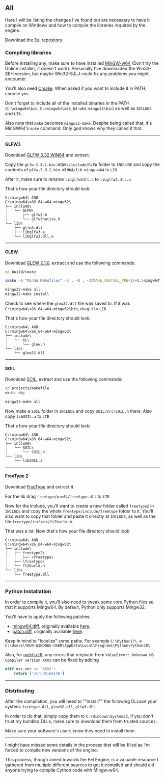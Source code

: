 ## All
Here I will be listing the changes I've found out are necessary to have it compile on Windows and how to compile the libraries required by the engine.

Download the [Eel repository](https://github.com/syndelis/eel-engine)

### Compiling libraries
Before installing any, make sure to have installed [MinGW-w64](https://sourceforge.net/projects/mingw-w64/files/mingw-w64/) (Don't try the Online installer, it doesn't work). Personally I've downloaded the Win32-SEH version, but maybe Win32-SJLJ could fix any problems you might encounter.

You'll also need [Cmake](https://github.com/Kitware/CMake/releases/download/v3.18.1/cmake-3.18.1-win64-x64.msi). When asked if you want to include it in PATH, choose yes.

Don't forget to include all of the installed binaries in the PATH (`C:\mingw64\bin`, `C:\mingw64\x86_64-w64-mingw32\bin`) as well as `INCLUDE` and `LIB`.

Also note that `make` becomes `mingw32-make`. Despite being called that, it's MinGW64's `make` command. Only god knows why they called it that.

---
#### GLFW3
Download [GLFW 3.32 WIN64](https://github.com/glfw/glfw/releases/download/3.3.2/glfw-3.3.2.bin.WIN64.zip) and extract.

Copy the `glfw-3.3.2.bin.WIN64/include/GLFW` folder to `INCLUDE` and copy the contents of `glfw-3.3.2.bin.WIN64/lib-mingw-w64` to `LIB`

After it, make sure to rename `libglfw3dll.a` to `libglfw3.dll.a`

That's how your file directory should look:

```
C:\mingw64\ AND
C:\mingw64\x86_64-w64-mingw32\
├── include\
┊   └── GLFW\
┊       ├── glfw3.h
┊       └── glfw3native.h
└── lib\
    ├── glfw3.dll
    ├── libglfw3.a
    └── libglfw3.dll.a
```

---
#### GLEW
Download [GLEW 2.1.0](https://sourceforge.net/projects/glew/files/glew/2.1.0/glew-2.1.0.zip/download), extract and use the following commands:
```sh
cd build/cmake

cmake -G "MinGW Makefiles" -S . -B . -DCMAKE_INSTALL_PREFIX=C:\mingw64\x86_64-w64-mingw32

mingw32-make all
mingw32-make install
```
Check to see where the `glew32.dll` file was saved to. If it was `C:\mingw64\x86_64-w64-mingw32\bin`, drag it to `LIB`

That's how your file directory should look:

```
C:\mingw64\ AND
C:\mingw64\x86_64-w64-mingw32\
├── include\
┊   └── GL\
┊       └── glew.h
└── lib\
    └── glew32.dll
```

---
#### SOIL
Download [SOIL](http://web.archive.org/web/20200104042737/http://www.lonesock.net/files/soil.zip), extract and use the following commands:
```sh
cd projects/makefile
mkdir obj

mingw32-make all
```

Now make a `SOIL` folder in `INCLUDE` and copy `SOIL/src/SOIL.h` there. Also copy `libSOIL.a` to `LIB`

That's how your file directory should look:

```
C:\mingw64\ AND
C:\mingw64\x86_64-w64-mingw32\
├── include\
┊   └── SOIL\
┊       └── SOIL.h
└── lib\
    └── libSOIL.a
```

---
#### FreeType 2
Download [FreeType](https://github.com/ubawurinna/freetype-windows-binaries) and extract it.

For the lib drag `freetype/win64/freetype.dll` to `LIB`

Now for the include, you'll want to create a new folder called `freetype2` in `INCLUDE` and copy the whole `freetype/include/freetype` folder to it. You'll also want to copy that folder and paste it directly at `INCLUDE`, as well as the file `freetype/include/ft2build.h`.

That was a lot. Now that's how your file directory should look:

```
C:\mingw64\ AND
C:\mingw64\x86_64-w64-mingw32\
├── include\
┊   ├── freetype2\
┊   ┊   ├── \freetype\
┊   ├── \freetype\
┊   └── ft2build.h
└── lib\
    └── freetype.dll
```

---
### Python Installation
In order to compile it, you'll also need to tweak some core Python files so that it supports Mingw64. By default, Python only supports Mingw32.

You'll have to apply the following patches:
* [mingw64.diff](mingw64.diff), originally available [here](https://bugs.python.org/file21477/mingw64.diff).
* [patch.diff](patch.diff), originally available [here](https://bugs.python.org/file40608/patch.diff).

Keep in mind to "localize" some paths. For example `C:\Python27\` -> `C:\Users\YOUR-WINDOWS-USER\AppData\Local\Programs\Python\Python38\`

Also, for [patch.diff](patch.diff), any errors that originate from `ValueError: Unknown MS Compiler version XXXX` can be fixed by adding

```python
elif msc_ver == 'XXXX':
    return ['vcruntime140']
```

---
### Distributing
After the compilation, you will need to ""install"" the following DLLson your system: `freetype.dll`, `glew32.dll`, `glfw3.dll`.

In order to do that, simply copy them to `C:\Windows\System32`. If you don't trust my bundled DLLs, make sure to download them
from trusted sources.

Make sure your software's users know they need to install them.

---
I might have missed some details in the process that will be filled as I'm forced to compile new versions of the engine.

This process, though aimed towards the Eel Engine, is a valuable resource I gathered from multiple different sources to get it compiled and should aid anyone trying to compile Cython code with Mingw-w64.
